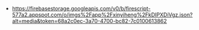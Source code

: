 - https://firebasestorage.googleapis.com/v0/b/firescript-577a2.appspot.com/o/imgs%2Fapp%2Fxinyiheng%2FkDIPXDiVgz.json?alt=media&token=68a2c0ec-3a70-4700-bc82-7c0100613862
